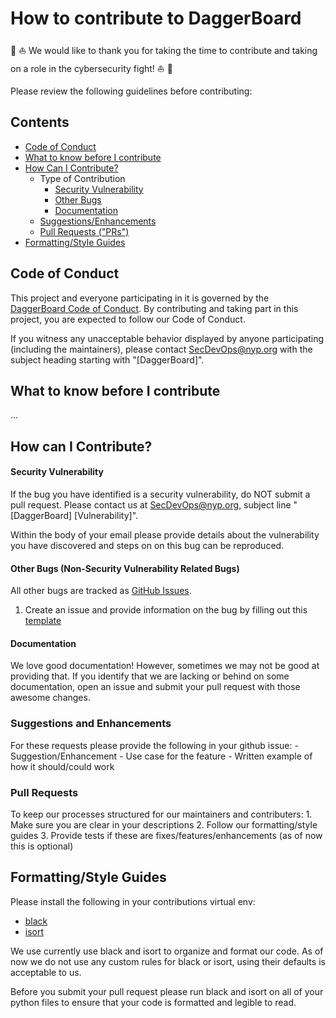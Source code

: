 # How to contribute to DaggerBoard

:sparkler: :boat: We would like to thank you for taking the time to contribute and taking on a role in the cybersecurity fight! :boat: :sparkler:

Please review the following guidelines before contributing:


## Contents
- [Code of Conduct](#code-of-conduct)
- [What to know before I contribute](#what-to-know-before-i-contribute)
- [How Can I Contribute?](#how-can-i-contribute)
	- Type of Contribution
		- [Security Vulnerability](#security-vulnerability)
		- [Other Bugs](#other-bugs-non-security-vulnerability-related-bugs)
		- [Documentation](#documentation)
	- [Suggestions/Enhancements](#suggestions-and-enhancements)
	- [Pull Requests ("PRs")](#pull-requests)
- [Formatting/Style Guides](#formattingstyle-guides)

## Code of Conduct

This project and everyone participating in it is governed by the [DaggerBoard Code of Conduct](CODE_OF_CONDUCT.md). By contributing and taking part in this project, you are expected to follow our Code of Conduct.

If you witness any unacceptable behavior displayed by anyone participating (including the maintainers), please contact [SecDevOps@nyp.org](mailto:SecDevOps@nyp.org?subject=[DaggerBoard]) with the subject heading starting with "[DaggerBoard]".

## What to know before I contribute

...

## How can I Contribute?

#### Security Vulnerability

If the bug you have identified is a security vulnerability, do NOT submit a pull request. Please contact us at [SecDevOps@nyp.org](mailto:SecDevOps@nyp.org?subject=[DaggerBoard]%20[Vulnerability]), subject line "[DaggerBoard] [Vulnerability]".

Within the body of your email please provide details about the vulnerability you have discovered and steps on on this bug can be reproduced.

#### Other Bugs (Non-Security Vulnerability Related Bugs)

All other bugs are tracked as [GitHub Issues](https://docs.github.com/en/issues/tracking-your-work-with-issues/about-issues).

1. Create an issue and provide information on the bug by filling out this [template](contributing/bug_template.md)

#### Documentation

We love good documentation! However, sometimes we may not be good at providing that. If you identify that we are lacking or behind on some documentation, open an issue and submit your pull request with those awesome changes.

### Suggestions and Enhancements

For these requests please provide the following in your github issue:
	- Suggestion/Enhancement
	- Use case for the feature
	- Written example of how it should/could work

### Pull Requests

To keep our processes structured for our maintainers and contributers:
	1. Make sure you are clear in your descriptions
	2. Follow our formatting/style guides
	3. Provide tests if these are fixes/features/enhancements (as of now this is optional)

## Formatting/Style Guides

Please install the following in your contributions virtual env:
- [black](https://pypi.org/project/black/)
- [isort](https://pypi.org/project/isort/)

We use currently use black and isort to organize and format our code.
As of now we do not use any custom rules for black or isort, using their defaults is acceptable to us.

Before you submit your pull request please run black and isort on all of your python files to ensure that your code is formatted and legible to read.


